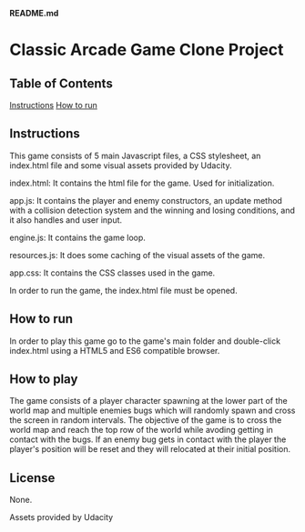 **README.md**

# Classic Arcade Game Clone Project


## Table of Contents

[Instructions](#instructions)
[How to run](#How-to-run)


## Instructions

This game consists of 5 main Javascript files, a CSS stylesheet, an index.html file and some visual assets provided by Udacity. 

index.html: It contains the html file for the game. Used for initialization.

app.js: It contains the player and enemy constructors, an update method with a collision detection system and the winning and losing conditions, and it also handles and user input.

engine.js: It contains the game loop.

resources.js: It does some caching of the visual assets of the game. 

app.css: It contains the CSS classes used in the game.


In order to run the game, the index.html file must be opened. 

## How to run

In order to play this game go to the game's main folder and double-click index.html using a HTML5 and ES6 compatible browser.


## How to play

The game consists of a player character spawning at the lower part of the world map and multiple enemies bugs which will randomly spawn and cross the screen in random intervals. The objective of the game is to cross the world map and reach the top row of the world while avoding getting in contact with the bugs. If an enemy bug gets in contact with the player the player's position will be reset and they will relocated at their initial position. 




## License

None.

Assets provided by Udacity 


